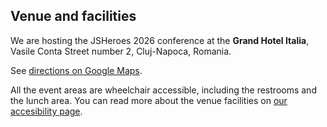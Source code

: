 ## Venue and facilities

We are hosting the JSHeroes 2026 conference at the **Grand Hotel Italia**, Vasile Conta Street number 2, Cluj-Napoca, Romania.

See [directions on Google Maps](https://www.google.com/maps?saddr&daddr=Grand%20Hotel%20Italia,%20Strada%20Trifoiului%202,%20Cluj-Napoca%20400478,%20Romania).

All the event areas are wheelchair accessible, including the restrooms and the lunch area. You can read more about the venue facilities on [our accesibility page](accessibility).

